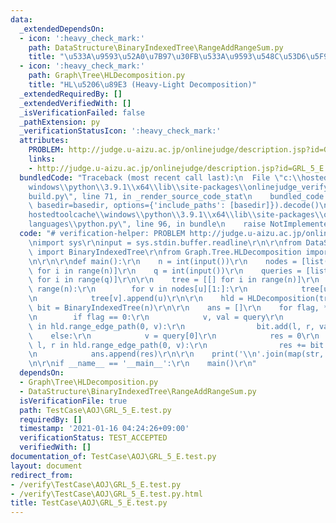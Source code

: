 ```yaml
---
data:
  _extendedDependsOn:
  - icon: ':heavy_check_mark:'
    path: DataStructure\BinaryIndexedTree\RangeAddRangeSum.py
    title: "\u533A\u9593\u52A0\u7B97\u30FB\u533A\u9593\u548C\u53D6\u5F97"
  - icon: ':heavy_check_mark:'
    path: Graph\Tree\HLDecomposition.py
    title: "HL\u5206\u89E3 (Heavy-Light Decomposition)"
  _extendedRequiredBy: []
  _extendedVerifiedWith: []
  _isVerificationFailed: false
  _pathExtension: py
  _verificationStatusIcon: ':heavy_check_mark:'
  attributes:
    PROBLEM: http://judge.u-aizu.ac.jp/onlinejudge/description.jsp?id=GRL_5_E
    links:
    - http://judge.u-aizu.ac.jp/onlinejudge/description.jsp?id=GRL_5_E
  bundledCode: "Traceback (most recent call last):\n  File \"c:\\hostedtoolcache\\\
    windows\\python\\3.9.1\\x64\\lib\\site-packages\\onlinejudge_verify\\documentation\\\
    build.py\", line 71, in _render_source_code_stat\n    bundled_code = language.bundle(stat.path,\
    \ basedir=basedir, options={'include_paths': [basedir]}).decode()\n  File \"c:\\\
    hostedtoolcache\\windows\\python\\3.9.1\\x64\\lib\\site-packages\\onlinejudge_verify\\\
    languages\\python.py\", line 96, in bundle\n    raise NotImplementedError\nNotImplementedError\n"
  code: "# verification-helper: PROBLEM http://judge.u-aizu.ac.jp/onlinejudge/description.jsp?id=GRL_5_E\r\
    \nimport sys\r\ninput = sys.stdin.buffer.readline\r\n\r\nfrom DataStructure.BinaryIndexedTree.RangeAddRangeSum\
    \ import BinaryIndexedTree\r\nfrom Graph.Tree.HLDecomposition import HLDecomposition\r\
    \n\r\n\r\ndef main():\r\n    n = int(input())\r\n    nodes = [list(map(int, input().split()))\
    \ for i in range(n)]\r\n    q = int(input())\r\n    queries = [list(map(int, input().split()))\
    \ for i in range(q)]\r\n\r\n    tree = [[] for i in range(n)]\r\n    for u in\
    \ range(n):\r\n        for v in nodes[u][1:]:\r\n            tree[u].append(v)\r\
    \n            tree[v].append(u)\r\n\r\n    hld = HLDecomposition(tree)\r\n   \
    \ bit = BinaryIndexedTree(n)\r\n\r\n    ans = []\r\n    for flag, *query in queries:\r\
    \n        if flag == 0:\r\n            v, val = query\r\n            for l, r\
    \ in hld.range_edge_path(0, v):\r\n                bit.add(l, r, val)\r\n    \
    \    else:\r\n            v = query[0]\r\n            res = 0\r\n            for\
    \ l, r in hld.range_edge_path(0, v):\r\n                res += bit.sum(l, r)\r\
    \n            ans.append(res)\r\n\r\n    print('\\n'.join(map(str, ans)))\r\n\r\
    \n\r\nif __name__ == '__main__':\r\n    main()\r\n"
  dependsOn:
  - Graph\Tree\HLDecomposition.py
  - DataStructure\BinaryIndexedTree\RangeAddRangeSum.py
  isVerificationFile: true
  path: TestCase\AOJ\GRL_5_E.test.py
  requiredBy: []
  timestamp: '2021-01-16 04:24:26+09:00'
  verificationStatus: TEST_ACCEPTED
  verifiedWith: []
documentation_of: TestCase\AOJ\GRL_5_E.test.py
layout: document
redirect_from:
- /verify\TestCase\AOJ\GRL_5_E.test.py
- /verify\TestCase\AOJ\GRL_5_E.test.py.html
title: TestCase\AOJ\GRL_5_E.test.py
---
```


